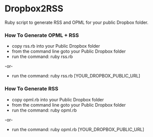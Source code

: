# Dropbox2RSS #

Ruby script to generate RSS and OPML for your public Dropbox folder.

### How To Generate OPML + RSS ###
* copy rss.rb into your Public Dropbox folder
* from the command line goto your Public Dropbox folder 
* run the command: ruby rss.rb

-or-

* run the command: ruby rss.rb [YOUR_DROPBOX_PUBLIC_URL]

### How To Generate RSS ###
* copy opml.rb into your Public Dropbox folder
* from the command line goto your Public Dropbox folder 
* run the command: ruby opml.rb

-or-

* run the command: ruby opml.rb [YOUR_DROPBOX_PUBLIC_URL]